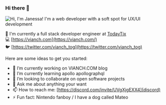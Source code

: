 ### Hi there 👋

![Hi, I'm Janessa! I'm a web developer with a soft spot for UX/UI development](./images/github-readme-banner.png)

🚀 I'm currently a full stack developer engineer at [TodayTix](https://www.todaytix.com/)<br/>
💻 [https://vianch.com](https://vianch.com/)<br/>
🐦 [https://twitter.com/vianch_tog](https://twitter.com/vianch_tog)


Here are some ideas to get you started:

- 🔭 I’m currently working on VIANCH.COM blog
- 🌱 I’m currently learning apollo apollographql
- 👯 I’m looking to collaborate on open software projects
- 💬 Ask me about anything your want
- 📫 How to reach me: [https://discord.com/invite/UVgXjgEXX4](discord)
- ⚡ Fun fact: Nintendo fanboy / I have a dog called Mateo

